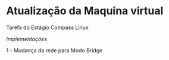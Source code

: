 # Atualização da Maquina virtual
Tarefa do Estágio Compass Linux

*Implementações*

  1 - Mudança da rede para Modo Bridge
